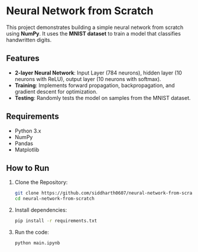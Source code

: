 # Neural Network from Scratch

This project demonstrates building a simple neural network from scratch using **NumPy**. It uses the **MNIST dataset** to train a model that classifies handwritten digits.

## Features
- **2-layer Neural Network**: Input Layer (784 neurons), hidden layer (10 neurons with ReLU), output layer (10 neurons with softmax).
- **Training**: Implements forward propagation, backpropagation, and gradient descent for optimization.
-  **Testing**: Randomly tests the model on samples from the MNIST dataset.

## Requirements
- Python 3.x
- NumPy
- Pandas
- Matplotlib

## How to Run
1. Clone the Repository:
   ```bash
   git clone https://github.com/siddharth0607/neural-network-from-scratch.git
   cd neural-network-from-scratch

2. Install dependencies:
   ```bash
   pip install -r requirements.txt
   
3. Run the code:
   ```bash
   python main.ipynb
